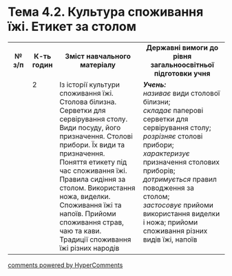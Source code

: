<div id="hypercomments_widget" class="js-hypercomments-widget invisible"></div>

# Тема 4.2. Культура споживання їжі. Етикет за столом

<table>
  <tr>
    <td width="10%" align="center"><b>№ з/п</b></td>
    <td width="10%" align="center"><b>К-ть годин</b></td>
    <td width="40%" align="center"><b>Зміст навчального матеріалу</b></td>
    <td width="40%" align="center"><b>Державні вимоги до рівня загальноосвітньої підготовки учня</b></td>
  </tr>
  <tr>
<td width="10%" style="vertical-align:top !important;"></td>
<td width="10%" style="vertical-align:top !important;">2</td>
    <td width="40%" style="vertical-align:top !important;">
Із історії культури споживання їжі. Столова білизна.  Серветки для сервірування столу. Види посуду, його призначення. Столові прибори. Їх види та призначення.<br>
Поняття етикету під час споживання їжі. Правила сидіння за столом. Використання ножа, виделки. Споживання їжі та напоїв. Прийоми споживання страв, чаю та кави. <br>
Традиції споживання їжі різних народів
</td>
    <td width="40%" style="vertical-align:top !important;">
<i><b>Учень:</b></i><br>
<i>називає</i> види  столової білизни;<br>
<i>складає</i> паперові серветки для сервірування столу;<br>
<i>розрізняє</i>  столові прибори;<br>
<i>характеризує</i> призначення столових приборів;<br>
<i>дотримується</i> правил поводження за столом;<br>
<i>застосовує</i> прийоми використання виделки і ножа; прийоми споживання різних видів їжі, напоїв
</td>
  </tr>
  </tr>
</table>

<div class="js-hypercomments-container">
<a href="http://hypercomments.com" class="hc-link" title="comments widget">comments powered by HyperComments</a>
</div>
